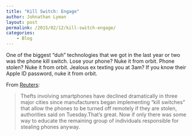 ```yaml
---
title: "Kill Switch: Engage"
author: Johnathan Lyman
layout: post
permalink: /2015/02/12/kill-switch-engage/
categories:
    - Blog
---
```


One of the biggest “duh” technologies that we got in the last year or two was the phone kill switch. Lose your phone? Nuke it from orbit. Phone stolen? Nuke it from orbit. Jealous ex texting you at 3am? If you know their Apple ID password, nuke it from orbit.

From [Reuters](http://mobile.reuters.com/article/idUSKBN0LF09520150211?irpc=932):

> Thefts involving smartphones have declined dramatically in three major cities since manufacturers began implementing “kill switches” that allow the phones to be turned off remotely if they are stolen, authorities said on Tuesday.That’s great. Now if only there was some way to educate the remaining group of individuals responsible for stealing phones anyway.

